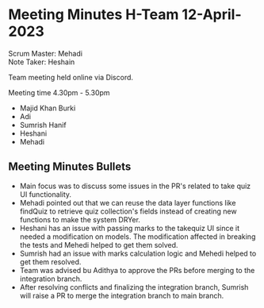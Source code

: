 # Meeting Minutes H-Team 12-April-2023

Scrum Master: Mehadi <br>
Note Taker: Heshain

Team meeting held online via Discord.

Meeting time 4.30pm - 5.30pm

- Majid Khan Burki
- Adi
- Sumrish Hanif
- Heshani
- Mehadi

## Meeting Minutes Bullets

- Main focus was to discuss some issues in the PR's related to take quiz UI functionality.
- Mehadi pointed out that we can reuse the data layer functions like findQuiz to retrieve quiz collection's fields instead of creating new functions to make the system DRYer.
- Heshani has an issue with passing marks to the takequiz UI since it needed a modification on models. The modification affected in breaking the tests and Mehedi helped to get them solved.
- Sumrish had an issue with marks calculation logic and Mehedi helped to get them resolved.
- Team was advised bu Adithya to approve the PRs before merging to the integration branch.
- After resolving conflicts and finalizing the integration branch, Sumrish will raise a PR to merge the integration branch to main branch.
